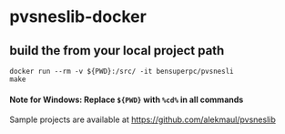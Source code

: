 # pvsneslib-docker

## build the from your local project path
```
docker run --rm -v ${PWD}:/src/ -it bensuperpc/pvsnesli
make
```

#### Note for Windows: Replace `${PWD}` with `%cd%` in all commands

Sample projects are available at https://github.com/alekmaul/pvsneslib

